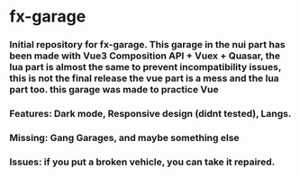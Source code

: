 # fx-garage

### Initial repository for fx-garage. This garage in the nui part has been made with Vue3 Composition API + Vuex + Quasar, the lua part is almost the same to prevent incompatibility issues, this is not the final release the vue part is a mess and the lua part too. this garage was made to practice Vue

### Features: Dark mode, Responsive design (didnt tested), Langs.

### Missing: Gang Garages, and maybe something else

### Issues: if you put a broken vehicle, you can take it repaired.
